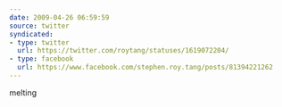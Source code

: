 ```yaml
---
date: 2009-04-26 06:59:59
source: twitter
syndicated:
- type: twitter
  url: https://twitter.com/roytang/statuses/1619072204/
- type: facebook
  url: https://www.facebook.com/stephen.roy.tang/posts/81394221262
---
```


melting